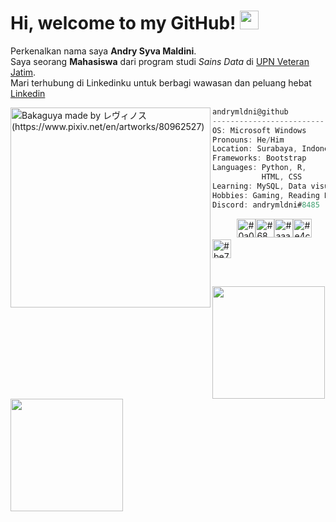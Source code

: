 # Hi, welcome to my GitHub! <img width="30" src="https://emojis.slackmojis.com/emojis/images/1593555389/9579/blob_excited.gif?1593555389" alt="party blob" />

Perkenalkan nama saya **Andry Syva Maldini**.\
Saya seorang **Mahasiswa** dari program studi *Sains Data* di [UPN Veteran Jatim](https://www.upnjatim.ac.id/).\
Mari terhubung di Linkedinku untuk berbagi wawasan dan peluang hebat [Linkedin](https://www.linkedin.com/in/andrymldni/)

<img align="left" src="https://i.redd.it/455rxmjk9emb1.jpg" alt="Bakaguya made by レヴィノス (https://www.pixiv.net/en/artworks/80962527)" width="320" /> 

```csharp
andrymldni@github
-------------------------
OS: Microsoft Windows
Pronouns: He/Him
Location: Surabaya, Indonesia
Frameworks: Bootstrap
Languages: Python, R,
           HTML, CSS
Learning: MySQL, Data visualization
Hobbies: Gaming, Reading Book
Discord: andrymldni#8485
```
<p align="left">
  &nbsp; &nbsp; &nbsp; &nbsp; &nbsp;
 <img alt="#0a0e11" src="https://fakeimg.pl/600x400/252b2d/000000?text=+" width="30" height="30" /><img alt="#686763" src="https://fakeimg.pl/600x400/696765/000000?text=+" width="30" height="30" /><img alt="#aaa6a5" src="https://fakeimg.pl/600x400/e3e2de/000000?text=+" width="30" height="30" /><img alt="#e4ceb6" src="https://fakeimg.pl/600x400/edd2ba/000000?text=+" width="30" height="30" /><img alt="#be7569" src="https://fakeimg.pl/600x400/ba575a/000000?text=+" width="30" height="30" />
</p>

<br>

<p align="left">
<a href="https://github.com/andrymldni">
  <img height="180em" src="https://github-readme-stats-eight-theta.vercel.app/api?username=andrymldni&show_icons=true&theme=algolia&include_all_commits=true&count_private=true"/>
  <img height="180em" src="https://github-readme-stats-eight-theta.vercel.app/api/top-langs/?username=andrymldni&layout=compact&langs_count=8&theme=algolia"/>
</a>
</p>
